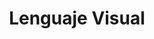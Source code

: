 ---
title: "Lenguaje Visual"
description: "Esta pieza es una exploración del gesto como símbolo. Una boca entreabierta, labios vibrantes, lengua insinuante: todo se convierte en un código que no necesita traducción. El fondo naranja potencia el contraste, como si el deseo se volviera color. Quise jugar con la tensión entre lo explícito y lo sugerido, entre lo corporal y lo icónico. Es una obra que habla sin palabras, que grita desde el silencio gráfico y convierte lo cotidiano en provocación estética."
image: "@assets/projects/13.jpg"
---
